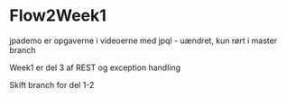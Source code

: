 # Flow2Week1

jpademo er opgaverne i videoerne med jpql - uændret, kun rørt i master branch

Week1 er del 3 af REST og exception handling

Skift branch for del 1-2
